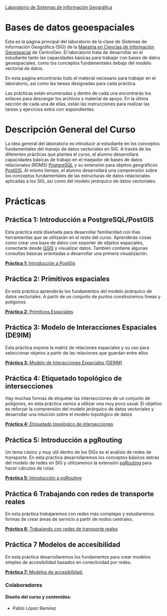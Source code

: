 [Laboratorio de Sistemas de Información Geográfica](http://centrogeo.github.io/practicas_sig/)

Bases de datos geoespaciales
============

Esta es la página principal del laboratorio de la clase de Sistemas de Información Geográfica (SIG) de la [Maestría en Ciencias de Información Geoespacial](https://www.centrogeo.org.mx/posgrados/maestria-en-ciencias-de-informacion-geoespacial) de CentroGeo. El laboratorio trata de desarrollar en el estudiante tanto las capacidades básicas para trabajar con bases de datos geoespaciales, como los conceptos fundamentales debajo del modelo vectorial de datos.

En esta pagina encontrarás todo el material necesario para trabajar en el laboratorio, así como las tareas designadas para cada práctica. 

Las prácticas están enumeradas y dentro de cada una encontrarás los enlaces para descargar los archivos y material de apoyo. En la última sección de cada una de ellas, están las instrucciones para realizar las tareas y ejercicios extra corr espondientes. 

Descripción General del Curso 
=============
La idea general del laboratorio es introducir al estudiante en los conceptos fundamentales del manejo de datos vectoriales en SIG. A través de las diferentes prácticas que plantea el curso, el alumno desarrollará capacidades básicas de trabajo en el maejador de bases de datos relacionales (RDMS) [PostgreSQL](https://www.postgresql.org/) y su extensión para objetos geográficos [PostGIS](https://postgis.net/). Al mismo tiempo, el alumno desarrollará una comprensión sobre los conceptos fundamentales de las estructuras de datos relacionales aplicadas a los SIG, así como del modelo jerárquico de datos vectoriales.

Prácticas
=============

## Práctica 1: Introducción a PostgreSQL/PostGIS
Esta práctica está diseñada para desarrollar familiaridad con lñas herramientas que se utilizarán en el resto del curso. Aprenderás cosas como crear una base de datos con soporter de objetos espaciales, conectarte desde [QGIS](https://www.qgis.org/en/site/) y visualizar datos. También contiene algunas consultas básicas orientadas a desarrollar una primera visualización.

[**Práctica 1:** Introducción a PostGis](./practica_1/practica_1.md)

## Práctica 2: Primitivos espaciales
En esta práctica aprenderás los fundamentos del modelo jerárquico de datos vectoriales. A partir de un conjunto de puntos construiremos líneas y polígonos.

[**Práctica 2:** Primitivos Espaciales](./practica_2/Ejercicio_1.md)

## Práctica 3: Modelo de Interacciones Espaciales (DE9IM)
Esta práctica expone la matriz de relaciones espaciales y su uso para seleccionar objetos a partir de las relaciones que guardan entre ellos

[**Práctica 3:** Modelo de Interacciones Espaciales (DE9IM)](./practica_2/Ejercicio_2.md)

## Práctica 4: Etiquetado topológico de intersecciones
Hay muchas formas de etiquetar las intersecciones de un conjunto de polígonos, en esta práctica vamos a utilizar una muy poco usual. El objetivo es reforzar la comprensión del modelo jerárquico de datos vectoriales y desarrollar una intuición sobre el modelo topológico de datos

[**Práctica 4:** Etiquetado topológico de intersecciones](./practica_2/Ejercico_3.md)

## Práctica 5: Introducción a pgRouting
Un tema cásico y muy útil dentro de los SIGs es el análisis de redes de transporte. En esta práctica desarrollaremos los conceptos básicos detrás del modelo de redes en SIG y utilizaremos la extensión [pgRouting](https://pgrouting.org/) para hacer cálculos de rutas

[**Práctica 5:** Introducción a pgRouting](./practica_3/README.md)

## Práctica 6 Trabajando con redes de transporte reales
En esta práctica trabajaremos con redes más complejas y estudiaremos formas de crear áreas de servicio a partir de nodos centrales.

[**Práctica 6:** Trabajando con redes de transporte reales](./ejercicios_varios/README.md)

## Práctica 7 Modelos de accesibilidad
En esta práctica desarrollaremos los fundamentos para crear modelos simples de accesibilidad basados en conectividad por redes.


[**Práctica 7:** Modelos de accesibilidad.](./practica_7/README.md)

### Colaboradores

#### Diseño del curso y contenidos:

* Pablo López Ramírez





